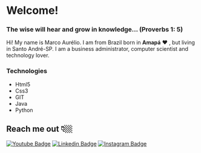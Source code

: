 # Welcome!

### The wise will hear and grow in knowledge... (Proverbs 1: 5)

Hi! My name is Marco Aurélio. I am from Brazil born in **Amapá** ❤️ , but living in Santo André-SP. I am a business administrator, computer scientist and technology lover.

### Technologies
- Html5
- Css3
- GIT
- Java
- Python


## Reach me out 👇🏼


[![Youtube Badge](https://img.shields.io/badge/-Youtube-FF0000?style=flat-square&labelColor=FF0000&logo=youtube&logoColor=white&link=https://www.youtube.com/channel/UCkLjOF2OBiM_ZX0jy7O7cmA)](https://www.youtube.com/channel/UCkLjOF2OBiM_ZX0jy7O7cmA) [![Linkedin Badge](https://img.shields.io/badge/-LinkedIn-blue?style=flat-square&logo=Linkedin&logoColor=white&link=https://www.linkedin.com/in/marcopicanco/)](https://www.linkedin.com/in/marcopicanco/) [![Instagram Badge](https://img.shields.io/badge/-Instagram-purple?style=flat-square&logo=Instagram&logoColor=white&link=https://www.instagram.com/marcopicanco/)](https://www.instagram.com/marcopicanco/) 
